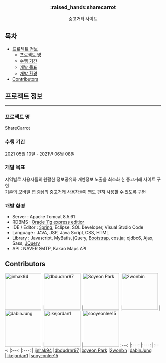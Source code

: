 
<h3 align="center"> :raised_hands:sharecarrot </h3>

<p align="center">
중고거래 사이트

## 목차

* [프로젝트 정보](#프로젝트-정보)
  * [프로젝트 명](#프로젝트-명)
  * [수행 기간](#수행-기간)
  * [개발 목표](#개발-목표)
  * [개발 환경](#개발-환경)
* [Contributors](#Contributors)

## 프로젝트 정보
---------------------------------------
### 프로젝트 명
ShareCarrot

### 수행 기간
2021 05월 10일 - 2021년 06월 08일

### 개발 목표
지역별로 사용자들의 원활한 정보공유와 개인정보 노출을 최소화 한 중고거래 사이트 구현
<br>
기존의 모바일 앱 중심의 중고거래 사용자들이 웹도 편히 사용할 수 있도록 구현

### 개발 환경
* Server : Apache Tomcat 8.5.61
* RDBMS : [Oracle 11g express edition](https://www.oracle.com)
* IDE / Editor : [Spring](https://spring.io/), Eclipse, SQL Developer, Visual Studio Code
* Language : JAVA, JSP, Java Script, CSS, HTML
* Library : Javascript, MyBatis, jQuery, [Bootstrap](https://getbootstrap.com), cos.jar, ojdbc6, Ajax, Sass, [JQuery](https://jquery.com)
* API : NAVER SMTP, Kakao Maps API

## Contributors

[<img alt="jinhak94" src="https://avatars.githubusercontent.com/u/47026766?v=4" width="117">](https://github.com/jinhak94) |[<img alt="dbdudrnr97" src="https://avatars.githubusercontent.com/u/66784431?v=4" width="117">](https://github.com/dbdudrnr97) |[<img alt="Soyeon Park" src="https://avatars3.githubusercontent.com/u/68540905?v=4&s=117" width="117">](https://github.com/parksoyeonme) |[<img alt="2wonbin" src="https://avatars0.githubusercontent.com/u/68538597?v=4&s=117" width="117">](https://github.com/2wonbin) |[<img alt="dabinJung" src="https://avatars3.githubusercontent.com/u/66388741?v=4&s=117" width="117">](https://github.com/dabinJung) |[<img alt="likejordan1" src="https://avatars3.githubusercontent.com/u/68539312?v=4&s=117" width="117">](https://github.com/likejordan1) |[<img alt="sooyeonlee15" src="https://avatars3.githubusercontent.com/u/68539312?v=4&s=117" width="117">](https://github.com/sooyeonlee15)
:---: |:---: |:---: |:---: |:---: |:---: |
[jinhak94](https://github.com/jinhak94) |[dbdudrnr97](https://github.com/dbdudrnr97) |[Soyeon Park](https://github.com/parksoyeonme) |[2wonbin](https://github.com/2wonbin) |[dabinJung](https://github.com/dabinJung) |[likejordan1](https://github.com/likejordan1) |[sooyeonlee15](https://github.com/sooyeonlee15)


